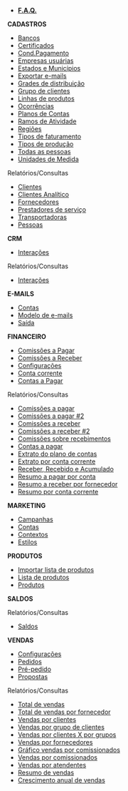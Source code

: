 - [**F.A.Q.**](/faq/faq.md)

**CADASTROS**
- [Bancos](/cadastros/banco.md)
- [Certificados](/cadastros/certificado.md)
- [Cond.Pagamento](/cadastros/condicaopagamento.md)
- [Empresas usuárias](/cadastros/empresa.md)
- [Estados e Municípios](/cadastros/estadomunicipio.md)
- [Exportar e-mails](/cadastros/exportaremail.md)
- [Grades de distribuição](/cadastros/gradedistribuicao.md)
- [Grupo de clientes](/cadastros/clientegrupo.md)
- [Linhas de produtos](/cadastros/linhaproduto.md)
- [Ocorrências](/cadastros/ocorrencia.md)
- [Planos de Contas](/cadastros/planoconta.md)
- [Ramos de Atividade](/cadastros/ramoatividade.md)
- [Regiões](/cadastros/regiao.md)
- [Tipos de faturamento](/cadastros/tipofaturamento.md)
- [Tipos de produção](/cadastros/tipoproducao.md)
- [Todas as pessoas](/cadastros/pessoa.md)
- [Unidades de Medida](/cadastros/unidademedida.md)

Relatórios/Consultas
- [Clientes](/cadastros/relatorios/clientes.md)
- [Clientes Analítico](/cadastros/relatorios/clientesanalitico.md)
- [Fornecedores](/cadastros/relatorios/fornecedores.md)
- [Prestadores de serviço](/cadastros/relatorios/prestadoresservico.md)
- [Transportadoras](/cadastros/relatorios/transportadoras.md)
- [Pessoas](/cadastros/relatorios/pessoas.md)

**CRM**
- [Interações](/crm/interacoes.md)

Relatórios/Consultas
- [Interações](/crm/relatorios/interacoes.md)

**E-MAILS**
- [Contas](/emails/contas.md)
- [Modelo de e-mails](/emails/modeloemails.md)
- [Saída](/emails/saidas.md)

**FINANCEIRO**
- [Comissões a Pagar](/financeiro/comissoespagar.md)
- [Comissões a Receber](/financeiro/comissoesreceber.md)
- [Configurações](/financeiro/configuracoes.md)
- [Conta corrente](/financeiro/contacorrente.md)
- [Contas a Pagar](/financeiro/contaspagar.md)

Relatórios/Consultas
- [Comissões a pagar](/financeiro/relatorios/comissoespagar.md)
- [Comissões a pagar #2](/financeiro/relatorios/comissoespgar2.md)
- [Comissões a receber](/financeiro/relatorios/comissoesreceber.md)
- [Comissões a receber #2](/financeiro/relatorios/comissoesreceber2.md)
- [Comissões sobre recebimentos](/financeiro/relatorios/comissoessobrerecebimentos.md)
- [Contas a pagar](/financeiro/relatorios/contaspagar.md)
- [Extrato do plano de contas](/financeiro/relatorios/extratoplanocontas.md)
- [Extrato por conta corrente](/financeiro/relatorios/extratocontacorrente.md)
- [Receber, Recebido e Acumulado](/financeiro/relatorios/receberrecebidoacumulado.md)
- [Resumo a pagar por conta](/financeiro/relatorios/resumopagarconta.md)
- [Resumo a receber por fornecedor](/financeiro/relatorios/resumoreceberfornecedor.md)
- [Resumo por conta corrente](/financeiro/relatorios/resumocontacorrente.md)

**MARKETING**
- [Campanhas](/marketing/campanhas.md)
- [Contas](/marketing/contas.md)
- [Contextos](/marketing/contextos.md)
- [Estilos](/marketing/estilos.md)

**PRODUTOS**
- [Importar lista de produtos](/produtos/importarlistaprodutos.md)
- [Lista de produtos](/produtos/listaprodutos.md)
- [Produtos](/produtos/produtos.md)

**SALDOS**

Relatórios/Consultas
- [Saldos](/saldos/saldos.md)

**VENDAS**
- [Configurações](/vendas/configuracoes.md)
- [Pedidos](/vendas/pedido.md)
- [Pré-pedido](/vendas/prepedido.md)
- [Propostas](/vendas/proposta.md)

Relatórios/Consultas
- [Total de vendas](/vendas/relatorios/totalvendas.md)
- [Total de vendas por fornecedor](/vendas/relatorios/totalvendasfornecedor.md)
- [Vendas por clientes](/vendas/relatorios/vendasclientes.md)
- [Vendas por grupo de clientes](/vendas/relatorios/vendasgrupoclientes.md)
- [Vendas por clientes X por grupos](/vendas/relatorios/vendasclientesxgrupos.md)
- [Vendas por fornecedores](/vendas/relatorios/vendasfornecedores.md)
- [Gráfico vendas por comissionados](/vendas/relatorios/graficovenfascomissionados.md)
- [Vendas por comissionados](/vendas/relatorios/vendascomissionados.md)
- [Vendas por atendentes](/vendas/relatorios/vendasatendentes.md)
- [Resumo de vendas](/vendas/relatorios/resumovendas.md)
- [Crescimento anual de vendas](/vendas/relatorios/crescimentoanualvendas.md)

